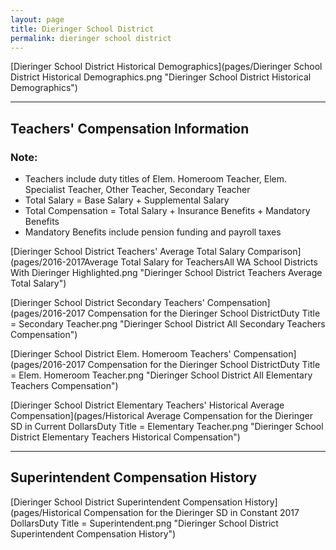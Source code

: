 ```yaml
---
layout: page
title: Dieringer School District
permalink: dieringer school district
---
```



[Dieringer School District Historical Demographics](pages/Dieringer School District Historical Demographics.png "Dieringer School District Historical Demographics")

___

## Teachers' Compensation Information
### Note:
- Teachers include duty titles of Elem. Homeroom Teacher, Elem. Specialist Teacher, Other Teacher, Secondary Teacher
- Total Salary = Base Salary + Supplemental Salary
- Total Compensation = Total Salary + Insurance Benefits + Mandatory Benefits
- Mandatory Benefits include pension funding and payroll taxes

[Dieringer School District Teachers' Average Total Salary Comparison](pages/2016-2017Average Total Salary for TeachersAll WA School Districts With Dieringer Highlighted.png "Dieringer School District Teachers Average Total Salary")

[Dieringer School District Secondary Teachers' Compensation](pages/2016-2017 Compensation for the Dieringer School DistrictDuty Title = Secondary Teacher.png "Dieringer School District All Secondary Teachers Compensation")

[Dieringer School District Elem. Homeroom Teachers' Compensation](pages/2016-2017 Compensation for the Dieringer School DistrictDuty Title = Elem. Homeroom Teacher.png "Dieringer School District All Elementary Teachers Compensation")

[Dieringer School District Elementary Teachers' Historical Average Compensation](pages/Historical Average Compensation for the Dieringer SD in Current DollarsDuty Title = Elementary Teacher.png "Dieringer School District Elementary Teachers Historical Compensation")


___

## Superintendent Compensation History

[Dieringer School District Superintendent Compensation History](pages/Historical Compensation for the Dieringer SD in Constant 2017 DollarsDuty Title = Superintendent.png "Dieringer School District Superintendent Compensation History")

